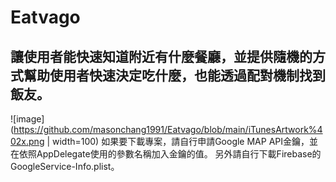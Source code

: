 # Eatvago
## 讓使用者能快速知道附近有什麼餐廳，並提供隨機的方式幫助使用者快速決定吃什麼，也能透過配對機制找到飯友。

![image](https://github.com/masonchang1991/Eatvago/blob/main/iTunesArtwork%402x.png | width=100)
如果要下載專案，請自行申請Google MAP API金鑰，並在依照AppDelegate使用的參數名稱加入金鑰的值。 另外請自行下載Firebase的GoogleService-Info.plist。
